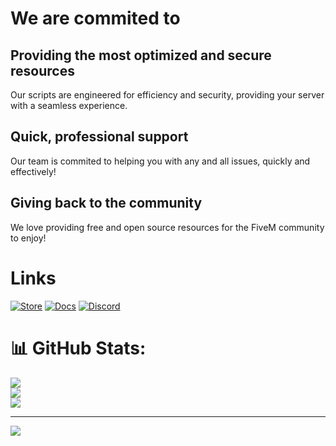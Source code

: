 # We are commited to

## Providing the most optimized and secure resources
Our scripts are engineered for efficiency and security, providing your server with a seamless experience.

## Quick, professional support
Our team is commited to helping you with any and all issues, quickly and effectively!

## Giving back to the community
We love providing free and open source resources for the FiveM community to enjoy!


# Links

<a href='https://store.stevoscripts.com'>![Store](https://github.com/user-attachments/assets/a6bcaee8-55af-4b34-b154-b64bccaf65b9)</a>
<a href='https://docs.stevoscripts.com'>![Docs](https://github.com/user-attachments/assets/5702ddfd-b029-44ff-b5de-dc9f12c113de)</a>
<a href='https://discord.gg/stevoscripts'>![Discord](https://github.com/user-attachments/assets/e53155fe-06e1-4f3a-b600-dfce1d90c666)</a>



# 📊 GitHub Stats:

![](https://github-readme-stats.vercel.app/api?username=stevoscriptsteam&theme=shadow_blue&hide_border=false&include_all_commits=true&count_private=false)<br/>
![](https://github-readme-streak-stats.herokuapp.com/?user=stevoscriptsteam&theme=shadow_blue&hide_border=false)<br/>
![](https://github-readme-stats.vercel.app/api/top-langs/?username=stevoscriptsteam&theme=shadow_blue&hide_border=false&include_all_commits=true&count_private=true&layout=compact)

---
[![](https://visitcount.itsvg.in/api?id=stevoscriptsteam&icon=0&color=0)](https://visitcount.itsvg.in)




